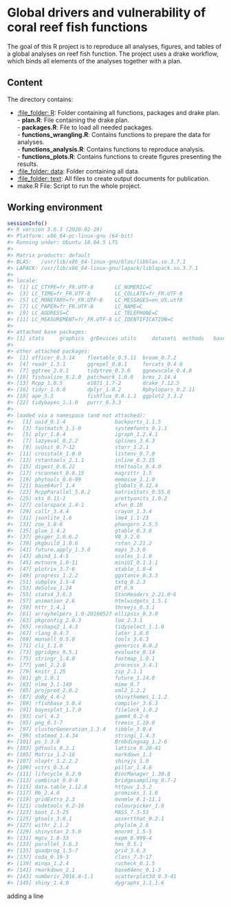 
<!-- README.md is generated from README.Rmd. Please edit that file -->

# Global drivers and vulnerability of coral reef fish functions

<!-- badges: start -->

<!-- badges: end -->

The goal of this R project is to reproduce all analyses, figures, and
tables of a global analyses on reef fish function. The project uses a
drake workflow, which binds all elements of the analyses together with a
plan.

## Content

The directory contains:

  - [:file\_folder: R](/R): Folder containing all functions, packages
    and drake plan.  
    \- **plan.R**: File containing the drake plan.  
    \- **packages.R**: File to load all needed packages.  
    \- **functions\_wrangling.R**: Contains functions to prepare the
    data for analyses.  
    \- **functions\_analysis.R**: Contains functions to reproduce
    analysis.  
    \- **functions\_plots.R**: Contains functions to create figures
    presenting the results.  
  - [:file\_folder: data](/data): Folder containing all data.
  - [:file\_folder: text](/text): All files to create output documents
    for publication.
  - make.R File: Script to run the whole project.

## Working environment

``` r
sessionInfo()
#> R version 3.6.3 (2020-02-29)
#> Platform: x86_64-pc-linux-gnu (64-bit)
#> Running under: Ubuntu 18.04.5 LTS
#> 
#> Matrix products: default
#> BLAS:   /usr/lib/x86_64-linux-gnu/blas/libblas.so.3.7.1
#> LAPACK: /usr/lib/x86_64-linux-gnu/lapack/liblapack.so.3.7.1
#> 
#> locale:
#>  [1] LC_CTYPE=fr_FR.UTF-8       LC_NUMERIC=C              
#>  [3] LC_TIME=fr_FR.UTF-8        LC_COLLATE=fr_FR.UTF-8    
#>  [5] LC_MONETARY=fr_FR.UTF-8    LC_MESSAGES=en_US.utf8    
#>  [7] LC_PAPER=fr_FR.UTF-8       LC_NAME=C                 
#>  [9] LC_ADDRESS=C               LC_TELEPHONE=C            
#> [11] LC_MEASUREMENT=fr_FR.UTF-8 LC_IDENTIFICATION=C       
#> 
#> attached base packages:
#> [1] stats     graphics  grDevices utils     datasets  methods   base     
#> 
#> other attached packages:
#>  [1] officer_0.3.14    flextable_0.5.11  broom_0.7.2      
#>  [4] readr_1.3.1       ggrepel_0.8.1     forcats_0.4.0    
#>  [7] ggtree_2.0.1      tidytree_0.3.0    ggnewscale_0.4.0 
#> [10] fishualize_0.2.0  patchwork_1.0.0   brms_2.14.4      
#> [13] Rcpp_1.0.5        e1071_1.7-2       drake_7.12.5     
#> [16] tidyr_1.0.0       dplyr_1.0.2       Rphylopars_0.2.11
#> [19] ape_5.3           fishflux_0.0.1.1  ggplot2_3.3.2    
#> [22] tidybayes_1.1.0   purrr_0.3.3      
#> 
#> loaded via a namespace (and not attached):
#>   [1] uuid_0.1-4                backports_1.1.5          
#>   [3] fastmatch_1.1-0           systemfonts_0.1.1        
#>   [5] plyr_1.8.4                igraph_1.2.4.1           
#>   [7] lazyeval_0.2.2            splines_3.6.3            
#>   [9] svUnit_0.7-12             storr_1.2.1              
#>  [11] crosstalk_1.0.0           listenv_0.7.0            
#>  [13] rstantools_2.1.1          inline_0.3.15            
#>  [15] digest_0.6.22             htmltools_0.4.0          
#>  [17] rsconnect_0.8.15          magrittr_1.5             
#>  [19] phytools_0.6-99           memoise_1.1.0            
#>  [21] base64url_1.4             globals_0.12.4           
#>  [23] RcppParallel_5.0.2        matrixStats_0.55.0       
#>  [25] xts_0.11-2                prettyunits_1.0.2        
#>  [27] colorspace_1.4-1          xfun_0.10                
#>  [29] callr_3.4.4               crayon_1.3.4             
#>  [31] jsonlite_1.6              lme4_1.1-23              
#>  [33] zoo_1.8-6                 phangorn_2.5.5           
#>  [35] glue_1.4.2                gtable_0.3.0             
#>  [37] geiger_2.0.6.2            V8_3.2.0                 
#>  [39] pkgbuild_1.0.6            rstan_2.21.2             
#>  [41] future.apply_1.3.0        maps_3.3.0               
#>  [43] abind_1.4-5               scales_1.1.0             
#>  [45] mvtnorm_1.0-11            miniUI_0.1.1.1           
#>  [47] plotrix_3.7-6             xtable_1.8-4             
#>  [49] progress_1.2.2            ggstance_0.3.3           
#>  [51] subplex_1.5-4             txtq_0.2.3               
#>  [53] deSolve_1.24              DT_0.9                   
#>  [55] stats4_3.6.3              StanHeaders_2.21.0-6     
#>  [57] animation_2.6             htmlwidgets_1.5.1        
#>  [59] httr_1.4.1                threejs_0.3.1            
#>  [61] arrayhelpers_1.0-20160527 ellipsis_0.3.0           
#>  [63] pkgconfig_2.0.3           loo_2.3.1                
#>  [65] reshape2_1.4.3            tidyselect_1.1.0         
#>  [67] rlang_0.4.7               later_1.0.0              
#>  [69] munsell_0.5.0             tools_3.6.3              
#>  [71] cli_1.1.0                 generics_0.0.2           
#>  [73] ggridges_0.5.1            evaluate_0.14            
#>  [75] stringr_1.4.0             fastmap_1.0.1            
#>  [77] yaml_2.2.0                processx_3.4.1           
#>  [79] knitr_1.25                zip_2.1.1                
#>  [81] gh_1.0.1                  future_1.14.0            
#>  [83] nlme_3.1-149              mime_0.7                 
#>  [85] projpred_2.0.2            xml2_1.2.2               
#>  [87] doBy_4.6-2                shinythemes_1.1.2        
#>  [89] rfishbase_3.0.4           compiler_3.6.3           
#>  [91] bayesplot_1.7.0           filelock_1.0.2           
#>  [93] curl_4.2                  gamm4_0.2-6              
#>  [95] png_0.1-7                 treeio_1.10.0            
#>  [97] clusterGeneration_1.3.4   tibble_3.0.4             
#>  [99] statmod_1.4.34            stringi_1.4.3            
#> [101] ps_1.3.0                  Brobdingnag_1.2-6        
#> [103] gdtools_0.2.1             lattice_0.20-41          
#> [105] Matrix_1.2-18             markdown_1.1             
#> [107] nloptr_1.2.2.2            shinyjs_1.0              
#> [109] vctrs_0.3.4               pillar_1.4.6             
#> [111] lifecycle_0.2.0           BiocManager_1.30.8       
#> [113] combinat_0.0-8            bridgesampling_0.7-2     
#> [115] data.table_1.12.8         httpuv_1.5.2             
#> [117] R6_2.4.0                  promises_1.1.0           
#> [119] gridExtra_2.3             mvnmle_0.1-11.1          
#> [121] codetools_0.2-16          colourpicker_1.0         
#> [123] boot_1.3-25               MASS_7.3-53              
#> [125] gtools_3.8.1              assertthat_0.2.1         
#> [127] withr_2.1.2               phylolm_2.6              
#> [129] shinystan_2.5.0           mnormt_1.5-5             
#> [131] mgcv_1.8-33               expm_0.999-4             
#> [133] parallel_3.6.3            hms_0.5.1                
#> [135] quadprog_1.5-7            grid_3.6.3               
#> [137] coda_0.19-3               class_7.3-17             
#> [139] minqa_1.2.4               rvcheck_0.1.5            
#> [141] rmarkdown_2.1             base64enc_0.1-3          
#> [143] numDeriv_2016.8-1.1       scatterplot3d_0.3-41     
#> [145] shiny_1.4.0               dygraphs_1.1.1.6
```
adding a line
